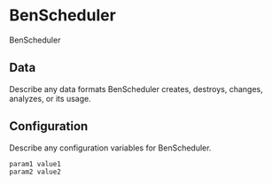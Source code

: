 # BenScheduler

BenScheduler

## Data

Describe any data formats BenScheduler creates, destroys, changes, analyzes, or its usage.




## Configuration

Describe any configuration variables for BenScheduler.

```
param1 value1
param2 value2
```
